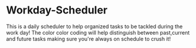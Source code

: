 # Workday-Scheduler
This is a daily scheduler to help organized tasks to be tackled during the work day!
The color color coding will help distinguish between past,current and future tasks making sure you're always on schedule to crush it!

